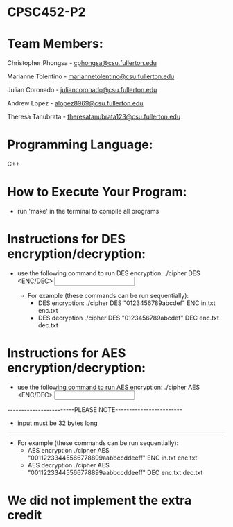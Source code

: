 # CPSC452-P2
# Team Members:
Christopher Phongsa - cphongsa@csu.fullerton.edu

Marianne Tolentino - mariannetolentino@csu.fullerton.edu

Julian Coronado - juliancoronado@csu.fullerton.edu

Andrew Lopez - alopez8969@csu.fullerton.edu

Theresa Tanubrata - theresatanubrata123@csu.fullerton.edu

# Programming Language:
C++

# How to Execute Your Program:
- run 'make' in the terminal to compile all programs
# Instructions for DES encryption/decryption:
- use the following command to run DES encryption:
    ./cipher DES <KEY> <ENC/DEC> <INPUT FILE> <OUTPUT FILE>
  - For example (these commands can be run sequentially):
      - DES encryption:
          ./cipher DES "0123456789abcdef" ENC in.txt enc.txt
      - DES decryption
          ./cipher DES "0123456789abcdef" DEC enc.txt dec.txt
  
# Instructions for AES encryption/decryption:

- use the following command to run AES encryption: 
    ./cipher AES <KEY> <ENC/DEC> <INPUT FILE> <OUTPUT FILE>

------------------------PLEASE NOTE------------------------
- <KEY> input must be 32 bytes long
-----------------------------------------------------------
- For example (these commands can be run sequentially):
    - AES encryption
        ./cipher AES "00112233445566778899aabbccddeeff" ENC in.txt enc.txt
    - AES decryption
        ./cipher AES "00112233445566778899aabbccddeeff" DEC enc.txt dec.txt
  
# We did not implement the extra credit
